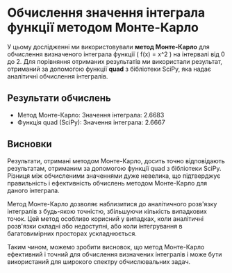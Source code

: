# Обчислення значення інтеграла функції методом Монте-Карло

У цьому дослідженні ми використовували **метод Монте-Карло** для обчислення визначеного інтеграла функції \( f(x) = x^2 \) на інтервалі від 0 до 2. Для порівняння отриманих результатів ми використали результат, отриманий за допомогою функції **quad** з бібліотеки SciPy, яка надає аналітичні обчислення інтегралів.

## Результати обчислень

-   Метод Монте-Карло:
    Значення інтеграла: 2.6683
-   Функція quad (SciPy):
    Значення інтеграла: 2.6667

## Висновки

Результати, отримані методом Монте-Карло, досить точно відповідають результатам, отриманим за допомогою функції quad з бібліотеки SciPy. Різниця між обчисленими значеннями дуже невелика, що підтверджує правильність і ефективність обчислень методом Монте-Карло для даного інтеграла.

Метод Монте-Карло дозволяє наблизитися до аналітичного розв'язку інтегралів з будь-якою точністю, збільшуючи кількість випадкових точок. Цей метод особливо корисний у випадках, коли аналітичні розв'язки складні або недоступні, або коли інтегрування в багатовимірних просторах ускладнюється.

Таким чином, можемо зробити висновок, що метод Монте-Карло ефективний і точний для обчислення визначених інтегралів і може бути використаний для широкого спектру обчислювальних задач.
